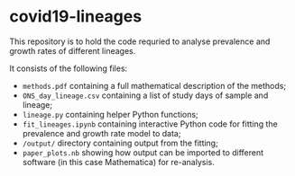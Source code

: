 # covid19-lineages

This repository is to hold the code requried to analyse prevalence and growth rates of different lineages.

It consists of the following files:

* ``methods.pdf`` containing a full mathematical description of the methods;
* ``ONS_day_lineage.csv`` containing a list of study days of sample and lineage;
* ``lineage.py`` containing helper Python functions;
* ``fit_lineages.ipynb`` containing interactive Python code for fitting the prevalence and growth rate model to data;
* ``/output/`` directory containing output from the fitting;
* ``paper_plots.nb`` showing how output can be imported to different software (in this case Mathematica) for re-analysis.
